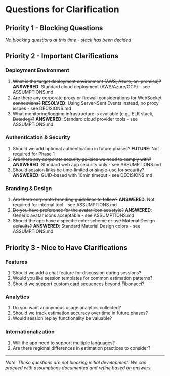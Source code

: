 # Questions for Clarification

## Priority 1 - Blocking Questions
*No blocking questions at this time - stack has been decided*

## Priority 2 - Important Clarifications

### Deployment Environment
1. ~~What is the target deployment environment (AWS, Azure, on-premise)?~~ **ANSWERED**: Standard cloud deployment (AWS/Azure/GCP) - see ASSUMPTIONS.md
2. ~~Are there any corporate proxy or firewall considerations for WebSocket connections?~~ **RESOLVED**: Using Server-Sent Events instead, no proxy issues - see DECISIONS.md
3. ~~What monitoring/logging infrastructure is available (e.g., ELK stack, Datadog)?~~ **ANSWERED**: Standard cloud provider tools - see ASSUMPTIONS.md

### Authentication & Security
1. Should we add optional authentication in future phases? **FUTURE**: Not required for Phase 1
2. ~~Are there any corporate security policies we need to comply with?~~ **ANSWERED**: Standard web app security only - see ASSUMPTIONS.md
3. ~~Should session links be time-limited or single-use for security?~~ **ANSWERED**: GUID-based with 10min timeout - see DECISIONS.md

### Branding & Design
1. ~~Are there corporate branding guidelines to follow?~~ **ANSWERED**: Not required for internal tool - see ASSUMPTIONS.md
2. ~~Do you have preference for the avatar icon set/style?~~ **ANSWERED**: Generic avatar icons acceptable - see ASSUMPTIONS.md  
3. ~~Should the app have a specific color scheme or use Material Design defaults?~~ **ANSWERED**: Standard Material Design colors - see ASSUMPTIONS.md

## Priority 3 - Nice to Have Clarifications

### Features
1. Should we add a chat feature for discussion during sessions?
2. Would you like session templates for common estimation patterns?
3. Should we support custom card sequences beyond Fibonacci?

### Analytics
1. Do you want anonymous usage analytics collected?
2. Should we track estimation accuracy over time in future phases?
3. Would session replay functionality be valuable?

### Internationalization
1. Will the app need to support multiple languages?
2. Are there regional differences in estimation practices to consider?

---

*Note: These questions are not blocking initial development. We can proceed with assumptions documented and refine based on answers.*